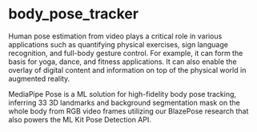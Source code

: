 # body_pose_tracker
Human pose estimation from video plays a critical role in various applications such as quantifying physical exercises, sign language recognition, and full-body gesture control. For example, it can form the basis for yoga, dance, and fitness applications. It can also enable the overlay of digital content and information on top of the physical world in augmented reality.

MediaPipe Pose is a ML solution for high-fidelity body pose tracking, inferring 33 3D landmarks and background segmentation mask on the whole body from RGB video frames utilizing our BlazePose research that also powers the ML Kit Pose Detection API. 
